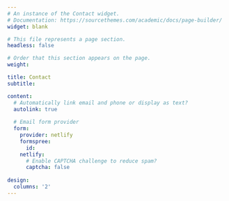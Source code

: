 ```yaml
---
# An instance of the Contact widget.
# Documentation: https://sourcethemes.com/academic/docs/page-builder/
widget: blank

# This file represents a page section.
headless: false

# Order that this section appears on the page.
weight: 

title: Contact
subtitle:

content:
  # Automatically link email and phone or display as text?
  autolink: true
  
  # Email form provider
  form:
    provider: netlify
    formspree:
      id:
    netlify:
      # Enable CAPTCHA challenge to reduce spam?
      captcha: false
  
design:
  columns: '2'
---
```

